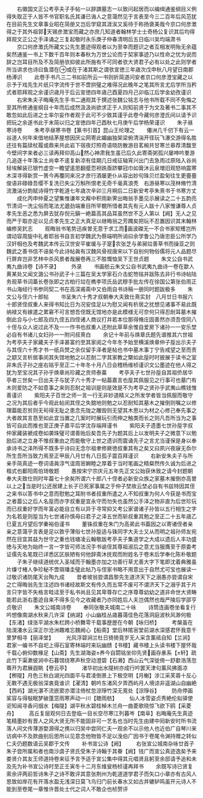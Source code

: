 <!-- { "loadSidebar": true } -->
　　右徽国文正公考亭夫子手帖一以辞譔墓志一以致问起居而以编缉通鉴纲目义例得失取正于人皆不书官职名氏其谦已诲人之意蔼然见于言表至今三二百年后风范犹在目前先生文章事业昭在简册又岂后学窥其涯涘又奚待于称扬褒美哉今京口何彦澂得之于其外祖郭天锡彦澂宝而藏之亦庶几知道者翰林学士士奇杨公复识其后均得拜观文正公之手泽诵之三复起敬时永乐庚子仲春清明后五日临川吴均端肃书
　　京口何彦澂氏所藏文公先生墨迹得观者以为至幸而题识之者互相发明殆无余蕴矣然通鉴一书上下数千百年则本春秋为万世公论而于契家事迹乃以性命之忧为说而辞之岂耳目所及不及简册欤抑彼此所施有不可同者欤大贤君子必有以处之此则学者所当讲求也诗曰鱼潜在或在于渚其斯之谓欤宣徳三年歳次戊申秋八月望日南郡杨溥识
　　此卷手书凡三二书如前所云一书则折简道问安者京口何彦澄宝藏之以示予于戏先生片纸只字流传于世不啻拱璧之难得况此晚年之笔其所言尤后学所当矜式者耶拜观之余谨识歳月于后云宣徳四年歳己酉夏四月己卯临江后学金幼孜谨识
　　右宋朱夫子晦庵先生手书二通观其于撰述张魏公铭志与他书所载不同不免悔之至其所修通鉴纲目十年而后成然汲汲尚欲求正于人则知前贤于为文及著书二事其不敢忽如此后进之士率尔妄作者观于此可不少致其谨乎此卷今藏何彦澄氏间以请予识把玩之余遂书此于末简以归之宣徳四年己酉秋七月庚午后学杨荣谨识
　　朱子昼寒诗卷
　　朱考亭昼寒书卷【篆书引首】昆山王纶理之
　　僊洲几千仞下有云一谷道人何年来借地结茅屋想因厌尘网寄此媚幽独架梁俯清湍开径玩飞瀑交游得名胜还往有篇牍杖履或鼎来共此岩下宿夜灯照奇语晓防散游目茗椀共甘寒兰皋荐清馥至今壁间字来者必三读再拜仰高山然心神肃我生虽已后久此寄斋粥孤兴屡呻吟羣游几追逐十年落尘土尚幸不逺复新凉有佳期几日戒征轴宵兴出门去急雨过原陆入谷尚轻埃解装已银竹虚空一瞻望逺思翻蹙恧袒跣亟跻攀冠巾如膏沐云泉増旧观怒响震寒木深寻得新赏一篑今再覆同来况才彦行酒屡更仆从容出妙句珠贝烂盈匊往生更亹亹俊语非碌碌吾缨不复洗已失尘万斛所恨老无奇千毫真浪秃　右游昼寒以茂林脩竹清流激湍分韵赋诗得竹字乾道七年歳次辛卯三月朔后二日新安考亭朱熹书于书寒方丈
　　成化丙申仲夏之望集惟谦年文廨中积雨新霁出晦翁手墨见示展读之二十五韵亮节清词一洗尘俗而笔法尤遒劲端重目所罕覩所惜者其先有元人跋十八家惟谦尊人贞孝先生恶之悉为屏去犹存倪元鎭一絶葢高其品耳虽然世不乏人第以【阙】无人之见而严于取亦足以见贞孝先生之正大真足以继晦翁之芳躅矣把玩不忍置因识其末翰林编修吴釴志
　　观晦翁书笔势迅疾曽无意于求工而画波磔无一不合书家矩矱岂所谓动容周旋中礼者耶翁书自言初学魏武为蔡端明所诮曰余学鲁公乃唐忠臣公所学乃汉奸相也及考魏武本传云汉世安平崔瑗与子寔农张芝与弟昶竝善草书而操亚之则魏武之善书信不诬矣今此诗帖眞有汉魏风骨视唐宋以下自别何物俗儒将元人品题尽行屏弃岂非艺林中杀风景者哉展卷再三不胜慨恤吴下王世贞题
　　朱文公自书武夷九曲诗卷【诗不录】
　　外录
　　书画舫云朱文公自书武夷九曲诗一卷在歙人黄某处又闻文潞公书孙武子十三篇在吴太学家石介击蛇笏铭并跋陈去非行书诗帖陆务观草书词藁长卷张即之古柏行竝在檇李项氏岳武穆手批左传在徐国公第张伯雨正书山海经行书参同契二书在高深甫斋中又伯雨自书诗稿一册同时题跋极多
　　朱文公与侄六十郎帖
　　书呈朱六十秀才叔朝奉大夫致仕熹实封　八月廿日书报六十郎贤侄叔重人来得书知比日为况安佳足以为慰又闻有析居之扰想见诸事不易此既纳禄又有嫁遣之累窘不可言想吾侄既无馆地亦是此模様无可奈何只得忍耐耳墓木摧倒此合与小七郎及四九侄五四侄诸人商议打并若本位那得脩庄固善然亦须吾侄同八十侄与众人说过此不及一一作书也叔重人还附此草草余惟自爱房下诸孙一一安乐埜必自有书诸儿女妇孙一一附问叔熹白
　　余记十年前与焕章氏题先谱推其六世祖为考亭夫子家藏夫子手泽甚富约至其家阅之今年冬予始至横溪焕章仲子垕出示夫子与其侄六十秀才书一纸兵燹之余仅留手泽者是帖也书中墓木事丁宁告戒望之至而责之颛又言析居事闵其失馆地勉之以忍耐二字其家教之槩如此垕时时披展于读书之室非朱氏子孙之座右铭乎至正二十年冬十月八日会稽杨维桢谨识文公墨迹在他人得之犹为至宝况其子孙乎焕章尚珍藏之贡师泰藁
　　考亭夫子七世孙垕自其祖侨居华亭者三世矣一日出夫子与犹子六十秀才一帖葢嘉言也垕其佩服见之行事可也墓门有木则爱防之不如意事之来则忍耐之祖训是则是效是不为考亭之贤孙乎武夷山樵钱惟善谨识
　　紫阳夫子百世之师一言一行无非妙道精义之所发学者皆当佩服而敬守之况为其后者乎今观此帖闵其侄之失舘地则勉之以忍耐知其墓木之摧倒则嘱之以修理葢能忍贫则无茍得无耻之患念先陇之雕毁则无望其木思以为材之心修己奉先事之大者故其言恳至如此宜当置之几案时时展玩引而伸之触类而长之则凡吾所当为之事皆可自此而推也至正庚子嘉平后学沈存端拜谨书
　　紫阳夫子遗墨七世孙垕字叔仲家藏装褫成卷如袭珠璧可谓善贻后矣吾先子为题其后上以发明夫子之微意下以勉励后进之立身不惟叔重由之而能敬守上世之遗训而震诵先子之言尤当谨保是身以奉承诗书之泽所得不既多乎诗曰无念尔祖聿修厥徳叔重其有之矣又曰夙兴夜寐无忝尔所生吾所当致力焉至正甲辰八月廿有八日孤子震百拜谨识
　　右新安朱夫子与所亲手简真迹一卷词语眞淳气谊周宻婣睦之厚着于当时笔画之精粲然传久诚为后进之楷式也鄱阳周伯琦敬题
　　愚按宋宁宗庆元五年先正文公始获休致之请今封题朝奉大夫致仕则时年葢七十余矣所谓六十郎八十侄者必新安众族之家墓木摧倒亦高曽以上之当是时公还居建上长子已死家事属之于仲子埜故云埜必自有书兹特因其侄之来书以答书中之意而慰勉之耳附书者叔重所遣之人不知叔重为何人今获是书而宝之者葢公之后人名垕而亦字叔重是宜永守而勿失也虽然公手泽之物非直为后世珍玩而已叔重好学而年富必能自立有以异于寻常抑又考公家谱诸子孙皆以五行相生之字为名若是则垕当为七世诸孙慎毋曰君子之泽五世而斩叔重其勉之至正二十五年歳乙巳夏五月望后学秦裕伯谨书
　　董铢叔重在朱门为高弟此书葢因之以寄诸侄者亲亲之意蔼乎言表是足以敦乎薄俗七世孙垕适与铢同字大夫士又从而明之祖孙师友宛然在目宜其益为世守之重也钱塘凌云翰敬跋考亭夫子集道学之大成以遗后人丰功盛徳与天地为始终一言一字皆可师法况手书谕侄其尊祖淑后之意尤当服膺至于原委考证儒先名笔既已详悉区区肤陋有何他辞斋沐抚观而附姓名于卷末后学奉化陈朴敬题
　　子朱子继续道统优入圣域而于翰墨亦加之功善行草尤善大字下笔即沈着典雅虽片缣寸楮人争珍秘不啻璵璠圭璧此帖乃与侄家书略不用意出于自然尤可宝也展读一过敬识诸防尾天台陶九成
　　昔者坡翁尝谓昌黎先生道济天下之溺愚亦尝谓自宋之亡得晦翁先生注述四书诸经故斯文有传久而五常不废可不谓济天下之溺乎其于片言只字皆不失格言畦迳至于私书尚且见其卑尊存亡之序尊尊幼幼之道非命世大贤畴能若此浙右墨迹自来不得多见今之收藏者乃亦同姓后人夫岂偶然也哉严陵后学邵亨贞敬识
　　朱文公城南诗卷
　　奉同张敬夫城南二十咏
　　诗筒连画卷坐看复行吟想像南湖水秋来几许深【纳湖】小山幽桂丛歳暮蔼佳色花落洞庭波秋风渺何极【东渚】绿涨平湖水朱栏跨小桥舞雩千载事歴歴在今朝【咏归桥】
　　考槃虽在陆滉瀁水云深正尔沧洲趣难忘魏阙心【船斋】堂后林隂宻堂前湖水深感君怀我意千里梦相寻【丽泽堂】
　　光风浮碧涧兰杜日猗猗竟岁无人采含薰祗自知【兰涧】君家一编书不自圯上得石室寄林端时来玩幽赜【书楼】藏书楼上头读书楼下屋怀哉千载心俯仰数椽足【山斋】先生湖海姿养今自閟铭坐仰先贤画存彖系【轩】疏此竹下渠漱彼涧中石暮馆绕寒声秋空动澄碧【石濑】西山云气深徙倚一舒歗浩荡忽骞开为君展遐眺【卷云亭】
　　渚华初出水隄树亦成行吟罢天津句薰风拂面凉【栁隄】月色三秋白湖光四面平与君凌倒景上下极空明【月榭】涉江采芙蓉十反心无斁不遇无极翁深衷竟谁识【濯清】朝吟东渚风夕弄西屿月人境谅非遥湖山自幽絶【西屿】湖光湛不流嵌窦亦潜注倚杖忽淙琤竹深无覔处【淙琤谷】
　　防舟停画桨容与得敧眠梦破蓬窓雨寒声动一川【聴雨舫】
　　仙人冰雪姿贞秀絶伦拟驿使讵知闻寻香问烟水【梅隄】湖平秋水碧桂棹木兰舟一曲菱歌晓惊飞欲下鸥【采菱舟】
　　高丘复层观何日去登临一目长空尽寒江列暮岑【南阜】右晦庵先生真迹笔精墨妙有晋人之风大贤无所不能固非可一艺名也当时先生由建中囘新安时所书流落人间文传薄游婺源得之携以归吴中尝同仁夫一观余不以示他人也近伯广自琴川来访病中不及款曲别后思所以见意念他物皆不足以浼伯广因书于卷尾令渊持赠之转似仁夫仍题数语云吴郡于文传
　　补书宣公诗【阙】
　　右张宣公城南杂咏廿首子朱子尝所属和者也南沙虞子贤氏受朱子诗翰于其眷【阙】钱广而宣公真迹逸矣予来娄贤介其友王师道持卷来征予言予适于宣公集中得其元唱贤且躬至余邸请予追和未及先为补书宣公诗时至正壬寅冬十二月东维叟杨桢谨再拜书
　　余既写诗已贤复索余评两前哲诗朱子之诗不敢评其意张荆州为乾道道学君子而矢口小章亦有古风人思致如岸花有开落水盈无浅深日莫飞鸟归门前长春水又如古井辘轳鸣虽开元诗人不能到至卷尾一章惟许晋处士代之词人不敢企也桢赘评
